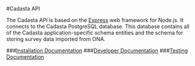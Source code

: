 #Cadasta API

The Cadasta API is based on the [Express](http://expressjs.com/) web framework for Node.js.  It connects to the Cadasta PostgreSQL database. This database contains all of the Cadasta application-specific schema entities and the schema for storing survey data imported from ONA.


###[Installation Documentation](https://github.com/Cadasta/cadasta-api/blob/master/cadasta-api-installation.md)
###[Developer Documentation](dev-documentation.md)
###[Testing Documentation](test-documentation.md)

